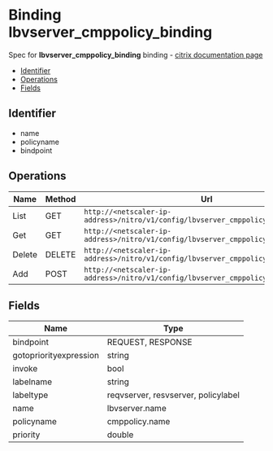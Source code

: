# Binding lbvserver_cmppolicy_binding

Spec for **lbvserver_cmppolicy_binding** binding - [citrix documentation page](https://developer-docs.citrix.com/projects/netscaler-nitro-api/en/12.0/configuration/load-balancing/lbvserver_cmppolicy_binding/lbvserver_cmppolicy_binding/)

- [Identifier](#identifier)
- [Operations](#operations)
- [Fields](#fields)

## Identifier

- name
- policyname
- bindpoint

## Operations

| Name | Method | Url |
|----|----|----|
| List | GET | `http://<netscaler-ip-address>/nitro/v1/config/lbvserver_cmppolicy_binding` |
| Get | GET | `http://<netscaler-ip-address>/nitro/v1/config/lbvserver_cmppolicy_binding/<name>` |
| Delete | DELETE | `http://<netscaler-ip-address>/nitro/v1/config/lbvserver_cmppolicy_binding/<name>` |
| Add | POST | `http://<netscaler-ip-address>/nitro/v1/config/lbvserver_cmppolicy_binding` |

## Fields

| Name | Type |
|----|----|
| bindpoint | REQUEST, RESPONSE |
| gotopriorityexpression | string |
| invoke | bool |
| labelname | string |
| labeltype | reqvserver, resvserver, policylabel |
| name | lbvserver.name |
| policyname | cmppolicy.name |
| priority | double |

